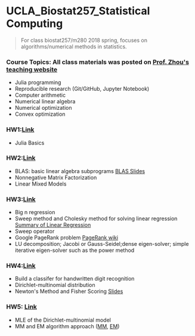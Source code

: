 # UCLA_Biostat257_Statistical Computing

> For class biostat257/m280 2018 spring, focuses on algorithms/numerical methods in statistics.

### Course Topics: All class materials was posted on [Prof. Zhou's teaching website](http://hua-zhou.github.io/teaching/biostatm280-2018spring/)
* Julia programming
* Reproducible research (Git/GitHub, Jupyter Notebook)
* Computer arithmetic
* Numerical linear algebra
* Numerical optimization
* Convex optimization

### HW1:[Link](http://hua-zhou.github.io/teaching/biostatm280-2018spring/hw/hw1/hw01.html) 
* Julia Basics

### HW2:[Link](http://hua-zhou.github.io/teaching/biostatm280-2018spring/hw/hw2/hw02.html)
* BLAS: basic linear algebra subprograms [BLAS Slides](http://hua-zhou.github.io/teaching/biostatm280-2018spring/slides/06-numalgintro/numalgintro.html)
* Nonnegative Matrix Factorization
* Linear Mixed Models

### HW3:[Link](http://hua-zhou.github.io/teaching/biostatm280-2018spring/hw/hw3/hw03.html)
* Big n regression
* Sweep method and Cholesky method for solving linear regression [Summary of Linear Regression](http://hua-zhou.github.io/teaching/biostatm280-2018spring/slides/12-linreg/linreg.html)
* Sweep operator
* Google PageRank problem [PageRank wiki](https://en.wikipedia.org/wiki/PageRank)
* LU decomposition; Jacobi or Gauss-Seidel;dense eigen-solver; simple iterative eigen-solver such as the power method

### HW4:[Link](http://hua-zhou.github.io/teaching/biostatm280-2018spring/hw/hw4/hw04.html)
* Build a classifer for handwritten digit recognition
* Dirichlet-multinomial distribution
* Newton's Method and Fisher Scoring [Slides](http://hua-zhou.github.io/teaching/biostatm280-2018spring/slides/18-newton/newton.html)

### HW5: [Link](http://hua-zhou.github.io/teaching/biostatm280-2018spring/hw/hw5/hw05.html)
* MLE of the Dirichlet-multinomial model
* MM and EM algorithm approach ([MM](http://hua-zhou.github.io/teaching/biostatm280-2018spring/slides/20-mm/deLeeuw.pdf), [EM](http://hua-zhou.github.io/teaching/biostatm280-2018spring/slides/19-em/em.html))
